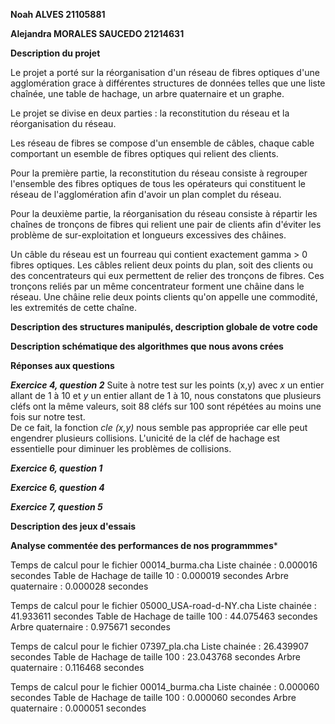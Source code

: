 **Noah ALVES 21105881**

**Alejandra MORALES SAUCEDO 21214631**

**Description du projet**

Le projet a porté sur la réorganisation d'un réseau de fibres optiques d'une agglomération grace à différentes structures de données telles que une liste chaînée, une table de hachage, un arbre quaternaire et un graphe. 

Le projet se divise en deux parties : la reconstitution du réseau et la réorganisation du réseau.

Les réseau de fibres se compose d'un ensemble de câbles, chaque cable comportant un esemble de fibres optiques qui relient des clients. 

Pour la première partie, la reconstitution du réseau consiste à regrouper l'ensemble des fibres optiques de tous les opérateurs qui constituent le réseau de l'agglomération afin d'avoir un plan complet du réseau.

Pour la deuxième partie, la réorganisation du réseau consiste à répartir les chaînes de tronçons de fibres qui relient une pair de clients afin d'éviter les problème de sur-exploitation et longueurs excessives des châines. 

Un câble du réseau est un fourreau qui contient exactement gamma > 0 fibres optiques. Les câbles relient deux points du plan, soit des clients ou des concentrateurs qui eux permettent de relier des tronçons de fibres. Ces tronçons reliés par un même concentrateur forment une châine dans le réseau. Une châine relie deux points clients qu'on appelle une commodité, les extremités de cette chaîne.  

**Description des structures manipulés, description globale de votre code**


**Description schématique des algorithmes que nous avons crées**


**Réponses aux questions**

**_Exercice 4, question 2_**
Suite à notre test sur les points (x,y) avec *x* un entier allant de 1 à 10 et *y* un entier allant de 1 à 10, nous constatons que plusieurs cléfs ont la même valeurs, soit 88 cléfs sur 100 sont répétées au moins une fois sur notre test.  
De ce fait, la fonction *cle (x,y)* nous semble pas appropriée car elle peut engendrer plusieurs collisions. 
L'unicité de la cléf de hachage est essentielle pour diminuer les problèmes de collisions. 

***Exercice 6, question 1***

***Exercice 6, question 4***

***Exercice 7, question 5***

**Description des jeux d'essais**

**Analyse commentée des performances de nos programmmes***

Temps de calcul pour le fichier 00014_burma.cha
Liste chainée : 0.000016 secondes
Table de Hachage de taille 10 : 0.000019 secondes
Arbre quaternaire : 0.000028 secondes

Temps de calcul pour le fichier 05000_USA-road-d-NY.cha
Liste chainée : 41.933611 secondes
Table de Hachage de taille 100 : 44.075463 secondes
Arbre quaternaire : 0.975671 secondes

Temps de calcul pour le fichier 07397_pla.cha
Liste chainée : 26.439907 secondes
Table de Hachage de taille 100 : 23.043768 secondes
Arbre quaternaire : 0.116468 secondes

Temps de calcul pour le fichier 00014_burma.cha
Liste chainée : 0.000060 secondes
Table de Hachage de taille 100 : 0.000060 secondes
Arbre quaternaire : 0.000051 secondes
